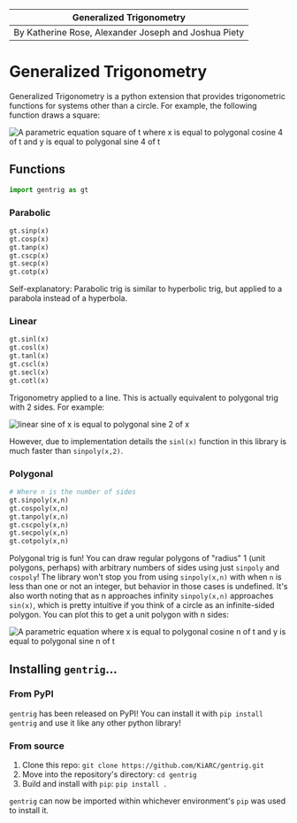 |               Generalized Trigonometry               |
| :--------------------------------------------------: |
| By Katherine Rose, Alexander Joseph and Joshua Piety |

<!--Add whitepaper link here when that is finished-->

# Generalized Trigonometry

Generalized Trigonometry is a python extension that provides trigonometric functions for systems other than a circle. For example, the following function draws a square:

<img src="https://latex.codecogs.com/gif.image?\inline&space;\large&space;\dpi{150}\bg{white}\text{square}(t)=\begin{cases}x=\text{cospoly}_4(t)\\y=\text{sinpoly}_4(t)\end{cases}" alt="A parametric equation square of t where x is equal to polygonal cosine 4 of t and y is equal to polygonal sine 4 of t"/>

## Functions

```py
import gentrig as gt
```

### Parabolic

```py
gt.sinp(x)
gt.cosp(x)
gt.tanp(x)
gt.cscp(x)
gt.secp(x)
gt.cotp(x)
```

Self-explanatory: Parabolic trig is similar to hyperbolic trig, but applied to a parabola instead of a hyperbola.

### Linear

```py
gt.sinl(x)
gt.cosl(x)
gt.tanl(x)
gt.cscl(x)
gt.secl(x)
gt.cotl(x)
```

Trigonometry applied to a line. This is actually equivalent to polygonal trig with 2 sides. For example:

<img src="https://latex.codecogs.com/gif.image?\inline&space;\large&space;\dpi{150}\bg{white}\text{sinl}(x)=\text{sinpoly}_2(x)" alt="linear sine of x is equal to polygonal sine 2 of x" />

However, due to implementation details the `sinl(x)` function in this library is much faster than `sinpoly(x,2)`.

### Polygonal

```py
# Where n is the number of sides
gt.sinpoly(x,n)
gt.cospoly(x,n)
gt.tanpoly(x,n)
gt.cscpoly(x,n)
gt.secpoly(x,n)
gt.cotpoly(x,n)
```

Polygonal trig is fun! You can draw regular polygons of "radius" 1 (unit polygons, perhaps) with arbitrary numbers of sides using just `sinpoly` and `cospoly`! The library won't stop you from using `sinpoly(x,n)` with when `n` is less than one or not an integer, but behavior in those cases is undefined. It's also worth noting that as n approaches infinity `sinpoly(x,n)` approaches `sin(x)`, which is pretty intuitive if you think of a circle as an infinite-sided polygon. You can plot this to get a unit polygon with n sides:

<img src="https://latex.codecogs.com/gif.image?\inline&space;\large&space;\dpi{150}\bg{white}\begin{cases}x=\text{cospoly}_n(t)\\y=\text{sinpoly}_n(t)\end{cases}" alt="A parametric equation where x is equal to polygonal cosine n of t and y is equal to polygonal sine n of t"/>

## Installing `gentrig`...

### From PyPI

`gentrig` has been released on PyPI! You can install it with `pip install gentrig` and use it like any other python library!

### From source

1. Clone this repo: `git clone https://github.com/KiARC/gentrig.git`
2. Move into the repository's directory: `cd gentrig`
3. Build and install with `pip`: `pip install .`

`gentrig` can now be imported within whichever environment's `pip` was used to install it.
